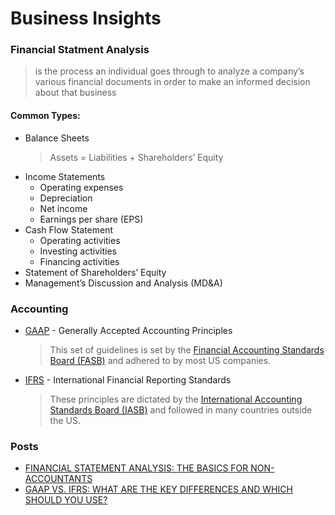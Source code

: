 # Business Insights

### Financial Statment Analysis
  > is the process an individual goes through to analyze a company’s various financial documents in order to make an informed decision about that business

#### Common Types:
- Balance Sheets
  > Assets = Liabilities + Shareholders’ Equity
- Income Statements
  - Operating expenses
  - Depreciation
  - Net income
  - Earnings per share (EPS)
- Cash Flow Statement
  - Operating activities
  - Investing activities
  - Financing activities
- Statement of Shareholders’ Equity
- Management’s Discussion and Analysis (MD&A)
### Accounting

- [GAAP](https://www.investopedia.com/terms/g/gaap.asp) - Generally Accepted Accounting Principles
  > This set of guidelines is set by the [Financial Accounting Standards Board (FASB)](https://fasb.org/) and adhered to by most US companies.
- [IFRS](https://www.investopedia.com/terms/i/ifrs.asp) - International Financial Reporting Standards
  > These principles are dictated by the [International Accounting Standards Board (IASB)](https://www.ifrs.org/groups/international-accounting-standards-board/) and followed in many countries outside the US.
  
  
 ### Posts
 - [FINANCIAL STATEMENT ANALYSIS: THE BASICS FOR NON-ACCOUNTANTS](https://online.hbs.edu/blog/post/financial-statement-analysis)
 - [GAAP VS. IFRS: WHAT ARE THE KEY DIFFERENCES AND WHICH SHOULD YOU USE?](https://online.hbs.edu/blog/post/gaap-vs-ifrs)
